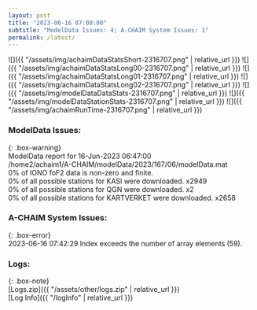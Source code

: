 ```yaml
---
layout: post
title: "2023-06-16 07:00:00"
subtitle: "ModelData Issues: 4; A-CHAIM System Issues: 1"
permalink: /latest/
---
```


![]({{ "/assets/img/achaimDataStatsShort-2316707.png" | relative_url }})
![]({{ "/assets/img/achaimDataStatsLong00-2316707.png" | relative_url }})
![]({{ "/assets/img/achaimDataStatsLong01-2316707.png" | relative_url }})
![]({{ "/assets/img/achaimDataStatsLong02-2316707.png" | relative_url }})
![]({{ "/assets/img/modelDataDataStats-2316707.png" | relative_url }})
![]({{ "/assets/img/modelDataStationStats-2316707.png" | relative_url }})
![]({{ "/assets/img/achaimRunTime-2316707.png" | relative_url }})


### ModelData Issues:  
  
{: .box-warning}  
 ModelData report for 16-Jun-2023 06:47:00   
 /home2/achaim1/A-CHAIM/modelData/2023/167/06/modelData.mat   
 0% of IONO foF2 data is non-zero and finite.   
 0% of all possible stations for KASI were downloaded. x2949   
 0% of all possible stations for QGN were downloaded. x2   
 0% of all possible stations for KARTVERKET were downloaded. x2658   
  
### A-CHAIM System Issues:  
  
{: .box-error}  
2023-06-16 07:42:29 Index exceeds the number of array elements (59).  

### Logs:  
  
{: .box-note}  
[Logs.zip]({{ "/assets/other/logs.zip" | relative_url }})  
[Log Info]({{ "/logInfo" | relative_url }})  

